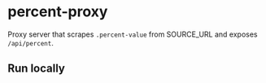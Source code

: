 # percent-proxy

Proxy server that scrapes `.percent-value` from SOURCE_URL and exposes `/api/percent`.

## Run locally

